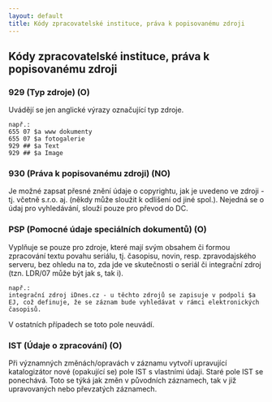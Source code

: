 ```yaml
---
layout: default
title: Kódy zpracovatelské instituce, práva k popisovanému zdroji
---
```

## Kódy zpracovatelské instituce, práva k popisovanému zdroji

### 929 (Typ zdroje) (O)
Uvádějí se jen anglické výrazy označující typ zdroje.

```
např.:
655 07 $a www dokumenty
655 07 $a fotogalerie
929 ## $a Text
929 ## $a Image
```

### 930 (Práva k popisovanému zdroji) (NO)
Je možné zapsat přesné znění údaje o copyrightu, jak je uvedeno ve zdroji - tj. včetně s.r.o. aj. (někdy může sloužit k odlišení od jiné spol.). Nejedná se o údaj pro vyhledávání, slouží pouze pro převod do DC.

### PSP (Pomocné údaje speciálních dokumentů) (O)
Vyplňuje se pouze pro zdroje, které mají svým obsahem či formou zpracování textu povahu seriálu, tj. časopisu, novin, resp. zpravodajského serveru, bez ohledu na to, zda jde ve skutečnosti o seriál či integrační zdroj (tzn. LDR/07 může být jak s, tak i).  

``` 
např.:
integrační zdroj iDnes.cz - u těchto zdrojů se zapisuje v podpoli $a EJ, což definuje, že se záznam bude vyhledávat v rámci elektronických časopisů.
```

V ostatních případech se toto pole neuvádí.

### IST (Údaje o zpracování) (O)
Při významných změnách/opravách v záznamu vytvoří upravující katalogizátor nové (opakující se) pole IST s vlastními údaji. Staré pole IST se ponechává. Toto se týká jak změn v původních záznamech, tak v již upravovaných nebo převzatých záznamech.

